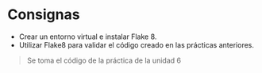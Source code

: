 # Consignas

- Crear un entorno virtual e instalar Flake 8.
- Utilizar Flake8 para validar el código creado en las prácticas
anteriores.
> Se toma el código de la práctica de la unidad 6